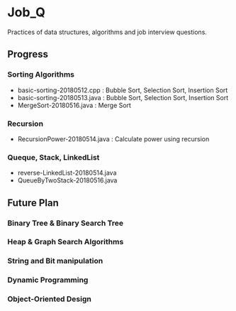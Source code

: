 # Job_Q

Practices of data structures, algorithms and job interview questions.

## Progress

### Sorting Algorithms 
   - basic-sorting-20180512.cpp : Bubble Sort, Selection Sort, Insertion Sort
   - basic-sorting-20180513.java : Bubble Sort, Selection Sort, Insertion Sort
   - MergeSort-20180516.java : Merge Sort
   
### Recursion
   - RecursionPower-20180514.java : Calculate power using recursion

### Queque, Stack, LinkedList
   - reverse-LinkedList-20180514.java
   - QueueByTwoStack-20180516.java
   

## Future Plan

### Binary Tree & Binary Search Tree
### Heap & Graph Search Algorithms
### String and Bit manipulation

### Dynamic Programming

### Object-Oriented Design
